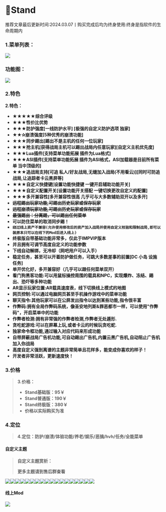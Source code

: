 # 💜Stand

推荐文章最后更新时间:2024.03.07丨购买完成后均为终身使用:终身是指软件的生命周期内

### **1.菜单列表：** <a href="#id-1.-cai-dan-lie-biao" id="id-1.-cai-dan-lie-biao"></a>

![](https://docs.hzz.im/\~gitbook/image?url=https%3A%2F%2F1382592200-files.gitbook.io%2F%7E%2Ffiles%2Fv0%2Fb%2Fgitbook-x-prod.appspot.com%2Fo%2Fspaces%252F7YXEHggLzaiKwZjRSOD4%252Fuploads%252FAzEq5qkVqmQ3Qa60PdwO%252FStand1.2.png%3Falt%3Dmedia%26token%3Dd21b6016-aa42-4799-854f-7f1cba60e268\&width=768\&dpr=4\&quality=100\&sign=d0bfe42c\&sv=1)

### **功能图：** <a href="#gong-neng-tu" id="gong-neng-tu"></a>

![](https://docs.hzz.im/\~gitbook/image?url=https%3A%2F%2F1382592200-files.gitbook.io%2F%7E%2Ffiles%2Fv0%2Fb%2Fgitbook-x-prod.appspot.com%2Fo%2Fspaces%252F7YXEHggLzaiKwZjRSOD4%252Fuploads%252F2cP1NFGCdaVKsJY89TbV%252FStand%25200.84.1%25E5%258A%259F%25E8%2583%25BD%25E5%25B1%2595%25E7%25A4%25BA%25E4%25B8%258E%25E6%25A0%2587%25E6%25B3%25A8%2520By%25E7%25BA%25A2%25E4%25B8%25AD.png%3Falt%3Dmedia%26token%3D44d7100f-0694-4355-a57a-d31b0e44df09\&width=768\&dpr=4\&quality=100\&sign=9135adb7\&sv=1)

### **2.特色** <a href="#id-2.-te-se" id="id-2.-te-se"></a>

**2.特色：**

* **★★★★★综合评级**
* **★★★性价比优势**
* **★★★防护强度\[一线防护水平] \[极强的自定义防护选项 独家]**
* **★★✰崩溃强度\[5种优秀的崩溃功能]**
* **★★★同步踢出\[踢出不是主机的任何一位玩家]**
* **★★★抢主机\[获得战局主机可以踢出战局内任意玩家]\[自定义主机优先度]**
* **★★★Lua插件\[支持菜单功能拓展 插件为Lua格式]**
* **★★★ASI插件\[支持菜单功能拓展 插件为ASI格式，ASI加载器是目前所有菜单 当中顶级的]**
* **★★★追战局支持\[可追 私人/好友战局,无缝加入战局(不用看云)]\[同时可防追战局,让追踪者卡云黑屏等]**
* **★★★自定义快捷键\[设置功能快捷键 一键开启辅助功能开关]**
* **★★★自定义配置开关\[设置功能开关搭配 一键切换更改自定义的配置]**
* **★★★多开兼容性\[多开兼容性很高 几乎可与大多数辅助双开以及多开]**
* ~~**远程踢出玩家功能,可踢出历史玩家或保存玩家**~~
* ~~**远程崩溃玩家功能,可踢出历史玩家或保存玩家**~~
* ~~**最强踢出：分离踢，可以踢出任何菜单**~~
* **可以防住菜单的取消同步踢！**
* **`绕过线上资产不兼容(允许使用修改后的资产加入战局并使用自定义校验和限制战局,即可以装原本只可以在线下的Mod后进入线上)`**
* **终极版自带基础功能非常多，仅此于IMPVIP版本**
* **并且拥有可调节高度自定义的功能参数**
* **下线自动解绑，无冷却（网吧用户可以入手）**
* **稳定任务，甚至可以开着防护做任务，可跳大多数差事的前置\[DC 小岛 设施任务]**
* **单开优化好，多开兼容好（几乎可以跟任何菜单双开）**
* **看门狗黑客功能:可以用鼠标操控周围的载具和NPC，实现爆炸、冻结、踢出、恐吓等多种功能**
* **AR显示玩家位置:AR载具速度表，线下切换线上模式的地图**
* **网页控制:可以通过电脑网页甚至手机操作游戏中的菜单功能**
* **聊天指令:其他玩家可以在公屏发出指令以达到某些功能,指令很丰富**
* **作弊码:拥有全局作弊码系统，像圣安地列斯&罪恶都市一样，可以使用"作弊码"，开启菜单中的功能**
* **作弊者检测:拥有非常强的作弊者检测,作弊者无处遁形.**
* **贪吃蛇游戏:可以在屏幕上玩,或者卡云的时候玩贪吃蛇.**
* **独家命令框功能,通过输入对应代码来形成功能**
* **自带屏蔽战局广告机功能,可自动踢出广告机,内置云黑广告机,自动阻止广告机加入你战局**
* **高度自定义强到离谱的主题非常简单且花样多，能变成你喜欢的样子！**
* **开发者非常活跃，更新速度快！**

### **3.价格** <a href="#id-3.-jia-ge" id="id-3.-jia-ge"></a>

> **3.价格：**
>
> * **Stand基础版：95￥**
> * **Stand普通版：190￥**
> * **Stand终极版：380￥**
> * **价格以实际购买为准**

### **4.定位** <a href="#id-4.-ding-wei" id="id-4.-ding-wei"></a>

> **4.定位：防护/崩溃/体验功能/养老/娱乐/恶搞/hvh/任务/全能菜单**

#### **自定义主题** <a href="#zi-ding-yi-zhu-ti" id="zi-ding-yi-zhu-ti"></a>

> **自定义主题赏析：**
>
> **更多主题请到售后群查看**

![](https://docs.hzz.im/\~gitbook/image?url=https%3A%2F%2F1382592200-files.gitbook.io%2F%7E%2Ffiles%2Fv0%2Fb%2Fgitbook-x-prod.appspot.com%2Fo%2Fspaces%252F7YXEHggLzaiKwZjRSOD4%252Fuploads%252FO1mYWs3E3EJeaPShWMo6%252FAIOLuaThemeLook.png%3Falt%3Dmedia%26token%3D82d6df9b-383c-4a3e-941f-d20b18d79e7c\&width=768\&dpr=4\&quality=100\&sign=3a02de28\&sv=1)![](https://docs.hzz.im/\~gitbook/image?url=https%3A%2F%2F1382592200-files.gitbook.io%2F%7E%2Ffiles%2Fv0%2Fb%2Fgitbook-x-prod.appspot.com%2Fo%2Fspaces%252F7YXEHggLzaiKwZjRSOD4%252Fuploads%252FBcU1bywcnwuchlJ7IGty%252FCapture.png%3Falt%3Dmedia%26token%3D0bd918a4-78da-4ead-a06d-50ef01fd3186\&width=768\&dpr=4\&quality=100\&sign=943a09b6\&sv=1)![](https://docs.hzz.im/\~gitbook/image?url=https%3A%2F%2F1382592200-files.gitbook.io%2F%7E%2Ffiles%2Fv0%2Fb%2Fgitbook-x-prod.appspot.com%2Fo%2Fspaces%252F7YXEHggLzaiKwZjRSOD4%252Fuploads%252Fyc5Nj4nHBszqP2z0FlMP%252Funknown.png%3Falt%3Dmedia%26token%3D25bfe408-55ef-4e09-bef8-e6e7b61c155f\&width=768\&dpr=4\&quality=100\&sign=e1970be4\&sv=1)![](https://docs.hzz.im/\~gitbook/image?url=https%3A%2F%2F1382592200-files.gitbook.io%2F%7E%2Ffiles%2Fv0%2Fb%2Fgitbook-x-prod.appspot.com%2Fo%2Fspaces%252F7YXEHggLzaiKwZjRSOD4%252Fuploads%252Ft0A18uaXtMimEqn3hOrv%252Funknown%2520%281%29.png%3Falt%3Dmedia%26token%3Dd33502b3-ec03-4e81-a844-c740099d4bdf\&width=768\&dpr=4\&quality=100\&sign=f06d9b6e\&sv=1)![](https://docs.hzz.im/\~gitbook/image?url=https%3A%2F%2F1382592200-files.gitbook.io%2F%7E%2Ffiles%2Fv0%2Fb%2Fgitbook-x-prod.appspot.com%2Fo%2Fspaces%252F7YXEHggLzaiKwZjRSOD4%252Fuploads%252F8OVZdhlNLt82eab5Lmcd%252FPreview.png%3Falt%3Dmedia%26token%3D335d41cd-e506-4bd1-b020-220ba4071f2f\&width=768\&dpr=4\&quality=100\&sign=a18745bb\&sv=1)![](https://docs.hzz.im/\~gitbook/image?url=https%3A%2F%2F1382592200-files.gitbook.io%2F%7E%2Ffiles%2Fv0%2Fb%2Fgitbook-x-prod.appspot.com%2Fo%2Fspaces%252F7YXEHggLzaiKwZjRSOD4%252Fuploads%252FRpTjaWFSZwxj528CjnNX%252FGrand\_Theft\_Auto\_V\_13.06.2022\_14\_34\_52.png%3Falt%3Dmedia%26token%3D84774b6a-4668-47a3-9874-62377e3ee568\&width=768\&dpr=4\&quality=100\&sign=88d7916\&sv=1)![](https://docs.hzz.im/\~gitbook/image?url=https%3A%2F%2F1382592200-files.gitbook.io%2F%7E%2Ffiles%2Fv0%2Fb%2Fgitbook-x-prod.appspot.com%2Fo%2Fspaces%252F7YXEHggLzaiKwZjRSOD4%252Fuploads%252F3C2hy1Q1bUha3dGkQG8y%252FScreenshot\_45.png%3Falt%3Dmedia%26token%3D357175cd-847d-451b-8d1c-cdfae4871fb0\&width=768\&dpr=4\&quality=100\&sign=ac3af19d\&sv=1)![](https://docs.hzz.im/\~gitbook/image?url=https%3A%2F%2F1382592200-files.gitbook.io%2F%7E%2Ffiles%2Fv0%2Fb%2Fgitbook-x-prod.appspot.com%2Fo%2Fspaces%252F7YXEHggLzaiKwZjRSOD4%252Fuploads%252FVmTrAfzIiQCs5XHhtFt2%252Funknown.png%3Falt%3Dmedia%26token%3D3ff3f5f4-116b-4cb1-ae8f-d796b96216e6\&width=768\&dpr=4\&quality=100\&sign=5119abfe\&sv=1)![](https://docs.hzz.im/\~gitbook/image?url=https%3A%2F%2F1382592200-files.gitbook.io%2F%7E%2Ffiles%2Fv0%2Fb%2Fgitbook-x-prod.appspot.com%2Fo%2Fspaces%252F7YXEHggLzaiKwZjRSOD4%252Fuploads%252F0UuMl3ptctUIER9Jy7Jd%252FScreenshot\_2022-07-08\_150157.png%3Falt%3Dmedia%26token%3Df301bbab-ad48-4597-9dcf-5a3ea8fadbb2\&width=768\&dpr=4\&quality=100\&sign=b9291a0a\&sv=1)![](https://docs.hzz.im/\~gitbook/image?url=https%3A%2F%2F1382592200-files.gitbook.io%2F%7E%2Ffiles%2Fv0%2Fb%2Fgitbook-x-prod.appspot.com%2Fo%2Fspaces%252F7YXEHggLzaiKwZjRSOD4%252Fuploads%252FPXeyYKNdpjt7W5TGoRkB%252FYoutubeTheme\_Preview.png%3Falt%3Dmedia%26token%3D8de31ed8-13e3-47fb-a4f8-e03999d25d3d\&width=768\&dpr=4\&quality=100\&sign=173e66b4\&sv=1)![](https://docs.hzz.im/\~gitbook/image?url=https%3A%2F%2F1382592200-files.gitbook.io%2F%7E%2Ffiles%2Fv0%2Fb%2Fgitbook-x-prod.appspot.com%2Fo%2Fspaces%252F7YXEHggLzaiKwZjRSOD4%252Fuploads%252FUjdngTFMZQ5uqvDksROG%252FZERO\_TWO\_AAAAAAAAAA.png%3Falt%3Dmedia%26token%3D8c1e4752-c1fc-4957-8861-f97e76768436\&width=768\&dpr=4\&quality=100\&sign=26a502c7\&sv=1)![](https://docs.hzz.im/\~gitbook/image?url=https%3A%2F%2F1382592200-files.gitbook.io%2F%7E%2Ffiles%2Fv0%2Fb%2Fgitbook-x-prod.appspot.com%2Fo%2Fspaces%252F7YXEHggLzaiKwZjRSOD4%252Fuploads%252FXw6otj35cxCx5KQLduo1%252Fstand\_ult.gif%3Falt%3Dmedia%26token%3D8513adc4-5fea-402d-92a5-56137dacde47\&width=768\&dpr=4\&quality=100\&sign=d1ece0dc\&sv=1)![](https://docs.hzz.im/\~gitbook/image?url=https%3A%2F%2F1382592200-files.gitbook.io%2F%7E%2Ffiles%2Fv0%2Fb%2Fgitbook-x-prod.appspot.com%2Fo%2Fspaces%252F7YXEHggLzaiKwZjRSOD4%252Fuploads%252FkfKnFQbEGQqO1o2Dobet%252Ftentacle\_stand.gif%3Falt%3Dmedia%26token%3Df9de15fd-285d-4423-a0b4-5985ace6f1b1\&width=768\&dpr=4\&quality=100\&sign=d8ef5b4b\&sv=1)![](https://docs.hzz.im/\~gitbook/image?url=https%3A%2F%2F1382592200-files.gitbook.io%2F%7E%2Ffiles%2Fv0%2Fb%2Fgitbook-x-prod.appspot.com%2Fo%2Fspaces%252F7YXEHggLzaiKwZjRSOD4%252Fuploads%252FCKRC9uxTbDGNrvyBD6li%252Fstandard.gif%3Falt%3Dmedia%26token%3Dc2f7361d-dad6-43c1-ba88-37a4ed3cb607\&width=768\&dpr=4\&quality=100\&sign=cd17dcec\&sv=1)![](https://docs.hzz.im/\~gitbook/image?url=https%3A%2F%2F1382592200-files.gitbook.io%2F%7E%2Ffiles%2Fv0%2Fb%2Fgitbook-x-prod.appspot.com%2Fo%2Fspaces%252F7YXEHggLzaiKwZjRSOD4%252Fuploads%252FHXAm8o5YZTexGq2l1jJI%252FStand\_Animated\_Tron.gif%3Falt%3Dmedia%26token%3Dc485317a-4b3b-4854-864b-a84d6551e966\&width=768\&dpr=4\&quality=100\&sign=25812461\&sv=1)![](https://docs.hzz.im/\~gitbook/image?url=https%3A%2F%2F1382592200-files.gitbook.io%2F%7E%2Ffiles%2Fv0%2Fb%2Fgitbook-x-prod.appspot.com%2Fo%2Fspaces%252F7YXEHggLzaiKwZjRSOD4%252Fuploads%252F7lR7Sd8KalZBxYNo0Geo%252Fimage.png%3Falt%3Dmedia%26token%3D540cc913-8179-41d7-b956-665a8ed3417c\&width=768\&dpr=4\&quality=100\&sign=6a24c44f\&sv=1)![](https://docs.hzz.im/\~gitbook/image?url=https%3A%2F%2F1382592200-files.gitbook.io%2F%7E%2Ffiles%2Fv0%2Fb%2Fgitbook-x-prod.appspot.com%2Fo%2Fspaces%252F7YXEHggLzaiKwZjRSOD4%252Fuploads%252FMwbdq9mufFLUntf7Lagp%252FGTA5\_XLYkmWcsOY.gif%3Falt%3Dmedia%26token%3Defab2349-c7fb-4d9b-a91f-fed1c5299a89\&width=768\&dpr=4\&quality=100\&sign=700f4ff1\&sv=1)![](https://docs.hzz.im/\~gitbook/image?url=https%3A%2F%2F1382592200-files.gitbook.io%2F%7E%2Ffiles%2Fv0%2Fb%2Fgitbook-x-prod.appspot.com%2Fo%2Fspaces%252F7YXEHggLzaiKwZjRSOD4%252Fuploads%252FIlPq31hR7ZpoTROvbgSn%252Fimage.png%3Falt%3Dmedia%26token%3D117851ab-75b4-4457-8c23-35fb477d012b\&width=768\&dpr=4\&quality=100\&sign=6396655b\&sv=1)

#### 线上Mod <a href="#xian-shang-mod" id="xian-shang-mod"></a>

![](https://docs.hzz.im/\~gitbook/image?url=https%3A%2F%2F1382592200-files.gitbook.io%2F%7E%2Ffiles%2Fv0%2Fb%2Fgitbook-x-prod.appspot.com%2Fo%2Fspaces%252F7YXEHggLzaiKwZjRSOD4%252Fuploads%252FP403a0oT1F2XEQRR0J7v%252FQQ%25E5%259B%25BE%25E7%2589%258720230523132732.png%3Falt%3Dmedia%26token%3D56464c4f-19a4-40f7-a2ce-8fd478b0ad78\&width=768\&dpr=4\&quality=100\&sign=cc7a9d24\&sv=1)
